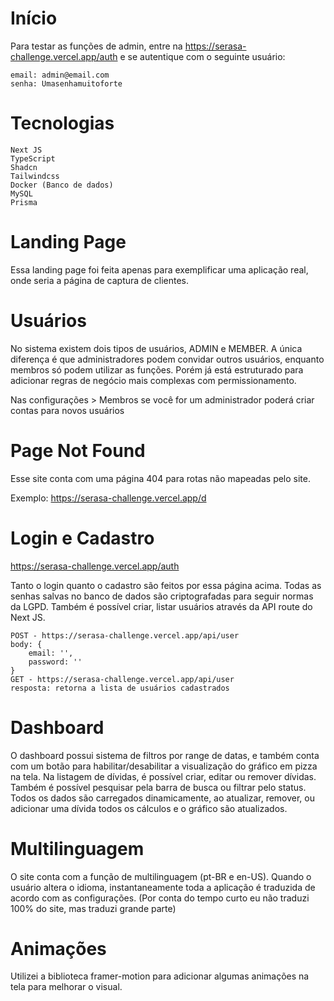 # Início

Para testar as funções de admin, entre na
https://serasa-challenge.vercel.app/auth
e se autentique com o seguinte usuário:

```
email: admin@email.com
senha: Umasenhamuitoforte
```

# Tecnologias

```
Next JS
TypeScript
Shadcn
Tailwindcss
Docker (Banco de dados)
MySQL
Prisma
```

# Landing Page

Essa landing page foi feita apenas para exemplificar uma aplicação real, onde seria a página de captura de clientes.

# Usuários

No sistema existem dois tipos de usuários, ADMIN e MEMBER.
A única diferença é que administradores podem convidar outros usuários, enquanto membros só podem utilizar as funções.
Porém já está estruturado para adicionar regras de negócio mais complexas com permissionamento.

Nas configurações > Membros se você for um administrador poderá criar contas para novos usuários

# Page Not Found

Esse site conta com uma página 404 para rotas não mapeadas pelo site.

Exemplo: https://serasa-challenge.vercel.app/d

# Login e Cadastro

https://serasa-challenge.vercel.app/auth

Tanto o login quanto o cadastro são feitos por essa página acima.
Todas as senhas salvas no banco de dados são criptografadas para seguir normas da LGPD.
Também é possível criar, listar usuários através da API route do Next JS.

```
POST - https://serasa-challenge.vercel.app/api/user
body: {
    email: '',
    password: ''
}
GET - https://serasa-challenge.vercel.app/api/user
resposta: retorna a lista de usuários cadastrados
```

# Dashboard

O dashboard possui sistema de filtros por range de datas, e também conta com um botão para habilitar/desabilitar a visualização do gráfico em pizza na tela.
Na listagem de dívidas, é possível criar, editar ou remover dívidas.
Também é possível pesquisar pela barra de busca ou filtrar pelo status.
Todos os dados são carregados dinamicamente, ao atualizar, remover, ou adicionar uma dívida todos os cálculos e o gráfico são atualizados.

# Multilinguagem

O site conta com a função de multilinguagem (pt-BR e en-US). Quando o usuário altera o idioma, instantaneamente toda a aplicação é traduzida de acordo com as configurações. (Por conta do tempo curto eu não traduzi 100% do site, mas traduzi grande parte)

# Animações

Utilizei a biblioteca framer-motion para adicionar algumas animações na tela para melhorar o visual.
